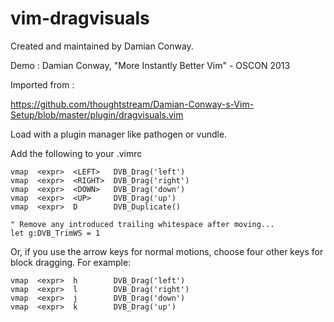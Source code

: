 # vim-dragvisuals

Created and maintained by Damian Conway.

Demo : Damian Conway, "More Instantly Better Vim" - OSCON 2013

Imported from :

https://github.com/thoughtstream/Damian-Conway-s-Vim-Setup/blob/master/plugin/dragvisuals.vim

Load with a plugin manager like pathogen or vundle.

Add the following to your .vimrc

```
vmap  <expr>  <LEFT>   DVB_Drag('left')
vmap  <expr>  <RIGHT>  DVB_Drag('right')
vmap  <expr>  <DOWN>   DVB_Drag('down')
vmap  <expr>  <UP>     DVB_Drag('up')
vmap  <expr>  D        DVB_Duplicate()

" Remove any introduced trailing whitespace after moving...
let g:DVB_TrimWS = 1
```

Or, if you use the arrow keys for normal motions, choose four other keys for
block dragging. For example:

```
vmap  <expr>  h        DVB_Drag('left')
vmap  <expr>  l        DVB_Drag('right')
vmap  <expr>  j        DVB_Drag('down')
vmap  <expr>  k        DVB_Drag('up')
```

